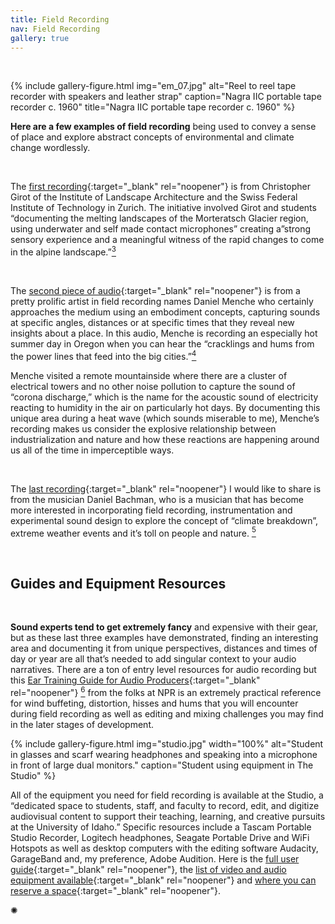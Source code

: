 ```yaml
---
title: Field Recording
nav: Field Recording
gallery: true
---
```


<br>

{% include gallery-figure.html img="em_07.jpg" alt="Reel to reel tape recorder with speakers and leather strap" caption="Nagra IIC portable tape recorder c. 1960" title="Nagra IIC portable tape recorder c. 1960" %}

**Here are a few examples of field recording** being used to convey a sense of place and explore abstract concepts of environmental and climate change wordlessly.

<br>

The [first recording](https://landscapearchitecture.bandcamp.com/album/melting-landscapes){:target="_blank" rel="noopener"} is from Christopher Girot of the Institute of Landscape Architecture and the Swiss Federal Institute of Technology in Zurich. The initiative involved Girot and students “documenting the melting landscapes of the Morteratsch Glacier region, using underwater and self made contact microphones” creating a”strong sensory experience and a meaningful witness of the rapid changes to come in the alpine landscape.”[<sup>3</sup>](8_conclusion.html#notes)

<br>

The [second piece of audio](https://danielmenche.bandcamp.com/album/from-here-to-electricity){:target="_blank" rel="noopener"} is from a pretty prolific artist in field recording names Daniel Menche who certainly approaches the medium using an embodiment concepts, capturing sounds at specific angles, distances or at specific times that they reveal new insights about a place. In this audio, Menche is recording an especially hot summer day in Oregon when you can hear the “cracklings and hums from the power lines that feed into the big cities.”[<sup>4</sup>](8_conclusion.html#notes)

Menche visited a remote mountainside where there are a cluster of electrical towers and no other noise pollution to capture the sound of “corona discharge,” which is the name for the acoustic sound of electricity reacting to humidity in the air on particularly hot days. By documenting this unique area during a heat wave (which sounds miserable to me), Menche’s recording makes us consider the explosive relationship between industrialization and nature and how these reactions are happening around us all of the time in imperceptible ways. 

<br>

The [last recording](https://danielbachman.bandcamp.com/track/wildfire-smoke-over-old-rag){:target="_blank" rel="noopener"} I would like to share is from the musician Daniel Bachman, who is a musician that has become more interested in incorporating field recording, instrumentation and experimental sound design to explore the concept of “climate breakdown”, extreme weather events and it’s toll on people and nature. [<sup>5</sup>](8_conclusion.html#notes)

<br>

## Guides and Equipment Resources

<br>

**Sound experts tend to get extremely fancy** and expensive with their gear, but as these last three examples have demonstrated, finding an interesting area and documenting it from unique perspectives, distances and times of day or year are all that’s needed to add singular context to your audio narratives. There are a ton of entry level resources for audio recording but this [Ear Training Guide for Audio Producers](https://training.npr.org/2017/01/31/the-ear-training-guide-for-audio-producers/){:target="_blank" rel="noopener"} [<sup>6</sup>](8_conclusion.html#notes) from the folks at NPR is an extremely practical reference for wind buffeting, distortion, hisses and hums that you will encounter during field recording as well as editing and mixing challenges you may find in the later stages of development. 

{% include gallery-figure.html img="studio.jpg" width="100%" alt="Student in glasses and scarf wearing headphones and speaking into a microphone in front of large dual monitors." caption="Student using equipment in The Studio" %} 

All of the equipment you need for field recording is available at the Studio, a “dedicated space to students, staff, and faculty to record, edit, and digitize audiovisual content to support their teaching, learning, and creative pursuits at the University of Idaho.” Specific resources include a Tascam Portable Studio Recorder, Logitech headphones, Seagate Portable Drive and WiFi Hotspots as well as desktop computers with the editing software Audacity, GarageBand and, my preference, Adobe Audition. Here is the [full user guide](https://vandalsuidaho-my.sharepoint.com/:w:/g/personal/hanwendong_uidaho_edu/EZe6R_SuDnZCm2xK7vepWwsBbKSxVMyrv34ANJF66OFxSw?e=VHFEqq){:target="_blank" rel="noopener"}, the [list of video and audio equipment available](https://www.lib.uidaho.edu/studio/loanable.html){:target="_blank" rel="noopener"} and [where you can reserve a space](https://libcal.uidaho.edu/reserve/AV){:target="_blank" rel="noopener"}.

<div class="symbol-container">
    <p class="symbol">&#10042;</p>
</div>

<br>

